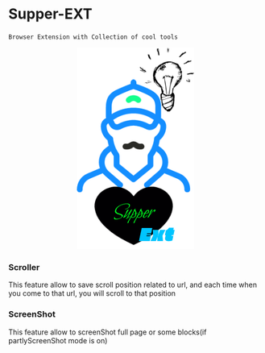 # Supper-EXT
`Browser Extension with Collection of cool tools`

<p align="center">
  <img width="233" height="400" src="assets/icon.png">
</p>

### Scroller
This feature allow to save scroll position related to url,
 and each time when you come to that url,
you will scroll to that position

### ScreenShot
This feature allow to screenShot full page or some blocks(if partlyScreenShot mode is on)
